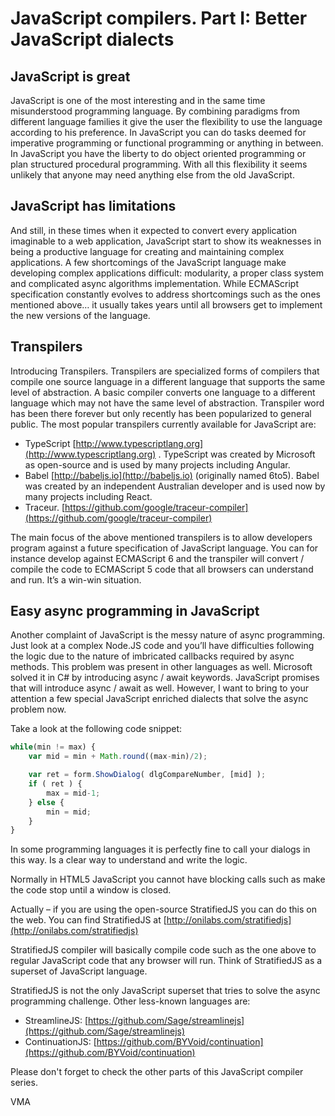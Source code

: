 JavaScript compilers. Part I: Better JavaScript dialects
========================================================


JavaScript is great
-------------------

JavaScript is one of the most interesting and in the same time misunderstood programming language. By combining paradigms from different language families it give the user the flexibility to use the language according to his preference. In JavaScript you can do tasks deemed for imperative programming or functional programming or anything in between. In JavaScript you have the liberty to do object oriented programming or plan structured procedural programming.
With all this flexibility it seems unlikely that anyone may need anything else from the old JavaScript.


JavaScript has limitations
--------------------------

And still, in these times when it expected to convert every application imaginable to a web application, JavaScript start to show its weaknesses in being a productive language for creating and maintaining complex applications.
A few shortcomings of the JavaScript language make developing complex applications difficult: modularity, a proper class system and complicated async algorithms implementation.
While ECMAScript specification constantly evolves to address shortcomings such as the ones mentioned above… it usually takes years until all browsers get to implement the new versions of the language.


Transpilers
-----------

Introducing Transpilers. Transpilers are specialized forms of compilers that compile one source language in a different language that supports the same level of abstraction. A basic compiler converts one language to a different language which may not have the same level of abstraction. Transpiler word has been there forever but only recently has been popularized to general public.
The most popular transpilers currently available for JavaScript are:

- TypeScript [http://www.typescriptlang.org](http://www.typescriptlang.org) . TypeScript was created by Microsoft as open-source and is used by many projects including Angular.
- Babel [http://babeljs.io](http://babeljs.io) (originally named 6to5). Babel was created by an independent Australian developer and is used now by many projects including React.
- Traceur. [https://github.com/google/traceur-compiler](https://github.com/google/traceur-compiler)

The main focus of the above mentioned transpilers is to allow developers program against a future specification of JavaScript language.
You can for instance develop against ECMAScript 6 and the transpiler will convert / compile the code to ECMAScript 5 code that all browsers can understand and run. It’s a win-win situation.


Easy async programming in JavaScript
------------------------------------

Another complaint of JavaScript is the messy nature of async programming. Just look at a complex Node.JS code and you’ll have difficulties following the logic due to the nature of imbricated callbacks required by async methods.
This problem was present in other languages as well. Microsoft solved it in C# by introducing async / await keywords. JavaScript promises that will introduce async / await as well.
However, I want to bring to your attention a few special JavaScript enriched dialects that solve the async problem now.

Take a look at the following code snippet:

```JavaScript
while(min != max) {
	var mid = min + Math.round((max-min)/2);

	var ret = form.ShowDialog( dlgCompareNumber, [mid] );
	if ( ret ) {
		max = mid-1;
	} else {
		min = mid;
	}
}
```

In some programming languages it is perfectly fine to call your dialogs in this way. Is a clear way to understand and write the logic.

Normally in HTML5 JavaScript you cannot have blocking calls such as make the code stop until a window is closed.

Actually – if you are using the open-source StratifiedJS you can do this on the web. You can find StratifiedJS at [http://onilabs.com/stratifiedjs](http://onilabs.com/stratifiedjs)

StratifiedJS compiler will basically compile code such as the one above to regular JavaScript code that any browser will run. Think of StratifiedJS as a superset of JavaScript language.

StratifiedJS is not the only JavaScript superset that tries to solve the async programming challenge. Other less-known languages are:

- StreamlineJS: [https://github.com/Sage/streamlinejs](https://github.com/Sage/streamlinejs)
- ContinuationJS: [https://github.com/BYVoid/continuation](https://github.com/BYVoid/continuation)


Please don't forget to check the other parts of this JavaScript compiler series.

VMA
